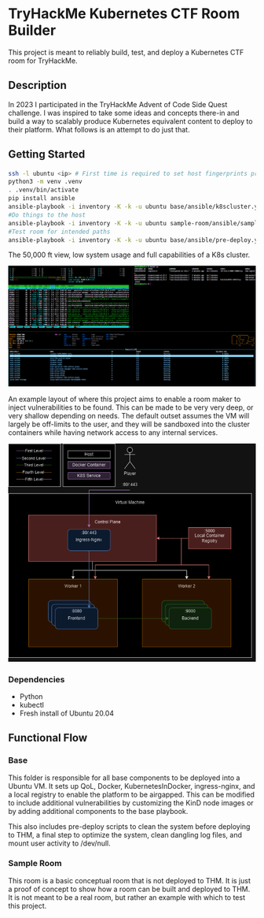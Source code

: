 # TryHackMe Kubernetes CTF Room Builder

This project is meant to reliably build, test, and deploy a Kubernetes CTF room for TryHackMe.

## Description

In 2023 I participated in the TryHackMe Advent of Code Side Quest challenge. I was inspired to take some ideas and concepts there-in and build a way to scalably produce Kubernetes equivalent content to deploy to their platform. What follows is an attempt to do just that.

## Getting Started

```bash
ssh -l ubuntu <ip> # First time is required to set host fingerprints properly
python3 -m venv .venv
. .venv/bin/activate
pip install ansible
ansible-playbook -i inventory -K -k -u ubuntu base/ansible/k8scluster.yml
#Do things to the host
ansible-playbook -i inventory -K -k -u ubuntu sample-room/ansible/sample-room.yml
#Test room for intended paths
ansible-playbook -i inventory -K -k -u ubuntu base/ansible/pre-deploy.yml
```

The 50,000 ft view, low system usage and full capabilities of a K8s cluster.

![All Up](./assets/allup.jpg)

An example layout of where this project aims to enable a room maker to inject vulnerabilities to be found. This can be made to be very very deep, or very shallow depending on needs. The default outset assumes the VM will largely be off-limits to the user, and they will be sandboxed into the cluster containers while having network access to any internal services.

![Level Flow](./assets/level_flow.png)

### Dependencies

- Python
- kubectl
- Fresh install of Ubuntu 20.04

## Functional Flow

### Base

This folder is responsible for all base components to be deployed into a Ubuntu VM. It sets up QoL, Docker, KubernetesInDocker, ingress-nginx, and a local registry to enable the platform to be airgapped. This can be modified to include additional vulnerabilities by customizing the KinD node images or by adding additional components to the base playbook.

This also includes pre-deploy scripts to clean the system before deploying to THM, a final step to optimize the system, clean dangling log files, and mount user activity to /dev/null.

### Sample Room

This room is a basic conceptual room that is not deployed to THM. It is just a proof of concept to show how a room can be built and deployed to THM. It is not meant to be a real room, but rather an example with which to test this project.
